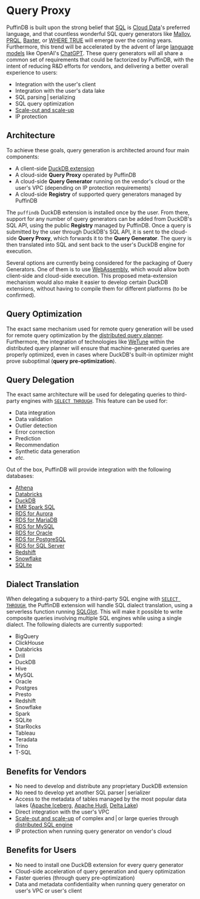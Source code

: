 # Query Proxy

PuffinDB is built upon the strong belief that [SQL](https://en.wikipedia.org/wiki/SQL) is [Cloud Data](../CLOUD.md)'s preferred language, and that countless wonderful SQL query generators like [Malloy](https://www.malloydata.dev/), [PRQL](https://prql-lang.org/), [Baxter](https://baxterhq.com/), or [WHERE TRUE](https://www.wheretrue.com/) will emerge over the coming years. Furthermore, this trend will be accelerated by the advent of large [language models](https://en.wikipedia.org/wiki/Language_model) like OpenAI's [ChatGPT](https://openai.com/blog/chatgpt/). These query generators will all share a common set of requirements that could be factorized by PuffinDB, with the intent of reducing R&D efforts for vendors, and delivering a better overall experience to users:

- Integration with the user's client
- Integration with the user's data lake
- SQL parsing | serializing
- SQL query optimization
- [Scale-out and scale-up](../CLOUD.md#scale-out-and-scale-up)
- IP protection

## Architecture
To achieve these goals, query generation is architected around four main components:
- A client-side [DuckDB extension](Extension.md)
- A cloud-side **Query Proxy** operated by PuffinDB
- A cloud-side **Query Generator** running on the vendor's cloud or the user's VPC (depending on IP protection requirements)
- A cloud-side **Registry** of supported query generators managed by PuffinDB

The `puffindb` DuckDB extension is installed once by the user. From there, support for any number of query generators can be added from DuckDB's SQL API, using the public **Registry** managed by PuffinDB. Once a query is submitted by the user through DuckDB's SQL API, it is sent to the cloud-side **Query Proxy**, which forwards it to the **Query Generator**. The query is then translated into SQL and sent back to the user's DuckDB engine for execution.

Several options are currently being considered for the packaging of Query Generators. One of them is to use [WebAssembly](https://webassembly.org/), which would allow both client-side and cloud-side execution. This proposed meta-extension mechanism would also make it easier to develop certain DuckDB extensions, without having to compile them for different platforms (to be confirmed).

## Query Optimization
The exact same mechanism used for remote query generation will be used for remote query optimization by the [distributed query planner](Query%20Planner.md). Furthermore, the integration of technologies like [WeTune](https://ipads.se.sjtu.edu.cn/_media/publications/wetune_final.pdf) within the distributed query planner will ensure that machine-generated queries are properly optimized, even in cases where DuckDB's built-in optimizer might prove suboptimal (**query pre-optimization**).

## Query Delegation
The exact same architecture will be used for delegating queries to third-party engines with [`SELECT THROUGH`](Clientless.md#select-through). This feature can be used for:

- Data integration
- Data validation
- Outlier detection
- Error correction
- Prediction
- Recommendation
- Synthetic data generation
- *etc.*

Out of the box, PuffinDB will provide integration with the following databases:

- [Athena](https://aws.amazon.com/athena/)
- [Databricks](https://www.databricks.com/)
- [DuckDB](https://duckdb.org/)
- [EMR Spark SQL](https://aws.amazon.com/emr/)
- [RDS for Aurora](https://aws.amazon.com/rds/aurora/)
- [RDS for MariaDB](https://aws.amazon.com/rds/mariadb/)
- [RDS for MySQL](https://aws.amazon.com/rds/mysql/)
- [RDS for Oracle](https://aws.amazon.com/rds/oracle/)
- [RDS for PostgreSQL](https://aws.amazon.com/rds/postgresql/)
- [RDS for SQL Server](https://aws.amazon.com/rds/sqlserver/)
- [Redshift](https://aws.amazon.com/redshift/)
- [Snowflake](https://www.snowflake.com/en/)
- [SQLite](https://www.sqlite.org/)


## Dialect Translation
When delegating a subquery to a third-party SQL engine with [`SELECT THROUGH`](Clientless.md#select-through), the PuffinDB extension will handle SQL dialect translation, using a serverless function running [SQLGlot](https://github.com/tobymao/sqlglot). This will make it possible to write composite queries involving multiple SQL engines while using a single dialect. The following dialects are currently supported:

- BigQuery
- ClickHouse
- Databricks
- Drill
- DuckDB
- Hive
- MySQL
- Oracle
- Postgres
- Presto
- Redshift
- Snowflake
- Spark
- SQLite
- StarRocks
- Tableau
- Teradata
- Trino
- T-SQL

## Benefits for Vendors
- No need to develop and distribute any proprietary DuckDB extension
- No need to develop yet another SQL parser | serializer
- Access to the metadata of tables managed by the most popular data lakes ([Apache Iceberg](https://iceberg.apache.org/), [Apache Hudi](https://hudi.apache.org/), [Delta Lake](https://delta.io/))
- Direct integration with the user's VPC
- [Scale-out and scale-up](../CLOUD.md#scale-out-and-scale-up) of complex and | or large queries through [distributed SQL engine](Query%20Engine.md)
- IP protection when running query generator on vendor's cloud

## Benefits for Users
- No need to install one DuckDB extension for every query generator
- Cloud-side acceleration of query generation and query optimization
- Faster queries (through query pre-optimization)
- Data and metadata confidentiality when running query generator on user's VPC or user's client

